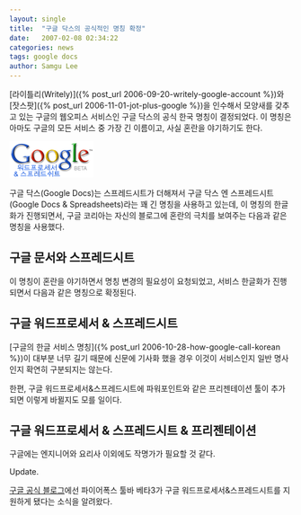 ```yaml
---
layout: single
title:  "구글 닥스의 공식적인 명칭 확정"
date:   2007-02-08 02:34:22
categories: news
tags: google docs
author: Samgu Lee
---
```

[라이틀리(Writely)]({% post_url 2006-09-20-writely-google-account %})와 [잣스팟]({% post_url 2006-11-01-jot-plus-google %})을 인수해서 모양새를 갖추고 있는 구글의 웹오피스 서비스인 구글 닥스의 공식 한국 명칭이 결정되었다. 이 명칭은 아마도 구글의 모든 서비스 중 가장 긴 이름이고, 사실 혼란을 야기하기도 한다.

![구글 닥스의 한국 공식 명칭 로고](/assets/google-office-korea-logo.gif)

구글 닥스(Google Docs)는 스프레드시트가 더해져서 구글 닥스 엔 스프레드시트(Google Docs & Spreadsheets)라는 꽤 긴 명칭을 사용하고 있는데, 이 명칭의 한글화가 진행되면서, 구글 코리아는 자신의 블로그에 혼란의 극치를 보여주는 다음과 같은 명칭을 사용했다.

## 구글 문서와 스프레드시트

이 명칭이 혼란을 야기하면서 명칭 변경의 필요성이 요청되었고, 서비스 한글화가 진행되면서 다음과 같은 명칭으로 확정된다.

## 구글 워드프로세서 &amp; 스프레드시트

[구글의 한글 서비스 명칭]({% post_url 2006-10-28-how-google-call-korean %})이 대부분 너무 길기 때문에 신문에 기사화 했을 경우 이것이 서비스인지 일반 명사인지 확연히 구분되지는 않는다.

한편, 구글 워드프로세서&amp;스프레드시트에 파워포인트와 같은 프리젠테이션 툴이 추가되면 이렇게 바뀔지도 모를 일이다.

## 구글 워드프로세서 & 스프레드시트 & 프리젠테이션

구글에는 엔지니어와 요리사 이외에도 작명가가 필요할 것 같다.

Update.

[구글 공식 블로그](http://google-d-s.blogspot.com/2007/02/hello-world.html)에선 파이어폭스 툴바 베타3가 구글 워드프로세서&스프레드시트를 지원하게 됐다는 소식을 알려왔다.
